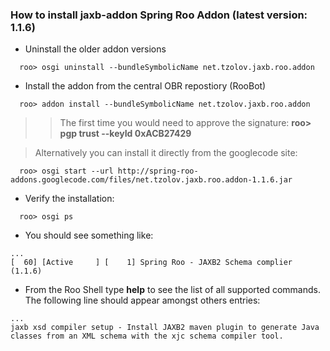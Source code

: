 ### How to install jaxb-addon Spring Roo Addon (latest version: 1.1.6) ###

  * Uninstall the older addon versions
```
  roo> osgi uninstall --bundleSymbolicName net.tzolov.jaxb.roo.addon
```
  * Install the addon from the central OBR repostiory (RooBot)
```
  roo> addon install --bundleSymbolicName net.tzolov.jaxb.roo.addon
```
> > The first time you would need to approve the signature: **roo> pgp trust --keyId 0xACB27429**


> Alternatively you can install it directly from the googlecode site:
```
  roo> osgi start --url http://spring-roo-addons.googlecode.com/files/net.tzolov.jaxb.roo.addon-1.1.6.jar 
```
  * Verify the installation:
```
  roo> osgi ps 
```
  * You should see something like:
```
...
[  60] [Active     ] [    1] Spring Roo - JAXB2 Schema complier (1.1.6)
```
  * From the Roo Shell type **help** to see the list of all supported commands. The following line should appear amongst others entries:
```
...
jaxb xsd compiler setup - Install JAXB2 maven plugin to generate Java classes from an XML schema with the xjc schema compiler tool.
```
